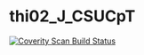 # thi02_J_CSUCpT
<a href="https://scan.coverity.com/projects/wendyzhang1121-thi02_j_csucpt">
  <img alt="Coverity Scan Build Status"
       src="https://scan.coverity.com/projects/9566/badge.svg"/>
</a>

